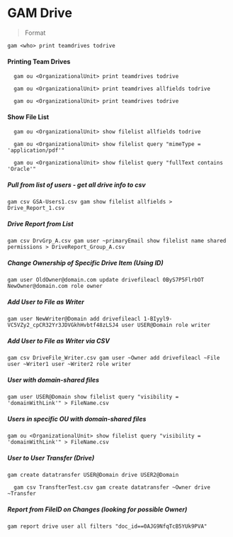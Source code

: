 # GAM Drive

>Format

    gam <who> print teamdrives todrive

#### Printing Team Drives
      gam ou <OrganizationalUnit> print teamdrives todrive

      gam ou <OrganizationalUnit> print teamdrives allfields todrive

      gam ou <OrganizationalUnit> print teamdrives todrive

#### Show File List
      gam ou <OrganizationalUnit> show filelist allfields todrive

      gam ou <OrganizationalUnit> show filelist query "mimeType = 'application/pdf'"

      gam ou <OrganizationalUnit> show filelist query "fullText contains 'Oracle'"

##### Pull from list of users - get all drive info to csv
    gam csv GSA-Users1.csv gam show filelist allfields > Drive_Report_1.csv

##### Drive Report from List
    gam csv DrvGrp_A.csv gam user ~primaryEmail show filelist name shared permissions > DriveReport_Group_A.csv

##### Change Ownership of Specific Drive Item (Using ID)
    gam user OldOwner@domain.com update drivefileacl 0ByS7P5FlrbOT NewOwner@domain.com role owner

##### Add User to File as Writer
    gam user NewWriter@Domain add drivefileacl 1-BIyyl9-VC5VZy2_cpCR32Yr3JDVGkhHvbtf48zLSJ4 user USER@Domain role writer

##### Add User to File as Writer via CSV
    gam csv DriveFile_Writer.csv gam user ~Owner add drivefileacl ~File user ~Writer1 user ~Writer2 role writer

##### User with domain-shared files
    gam user USER@Domain show filelist query "visibility = 'domainWithLink'" > FileName.csv

##### Users in specific OU with domain-shared files
    gam ou <OrganizationalUnit> show filelist query "visibility = 'domainWithLink'" > FileName.csv

##### User to User Transfer (Drive)
    gam create datatransfer USER@Domain drive USER2@Domain

      gam csv TransfterTest.csv gam create datatransfer ~Owner drive ~Transfer

##### Report from FileID on Changes (looking for possible Owner)
    gam report drive user all filters "doc_id==0AJG9NfqTcB5YUk9PVA"
